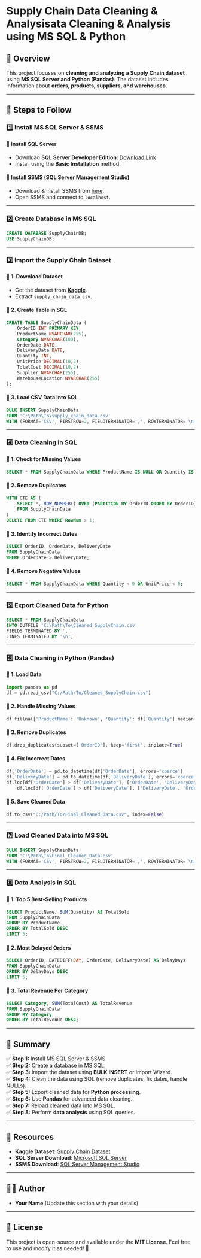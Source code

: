 # Supply Chain Data Cleaning & Analysisata Cleaning & Analysis using MS SQL & Python

## **📌 Overview**

This project focuses on **cleaning and analyzing a Supply Chain dataset** using **MS SQL Server and Python (Pandas)**. The dataset includes information about **orders, products, suppliers, and warehouses**.

---

## **📂 Steps to Follow**

### **1️⃣ Install MS SQL Server & SSMS**

#### **🔹 Install SQL Server**

- Download **SQL Server Developer Edition**: [Download Link](https://www.microsoft.com/en-us/sql-server/sql-server-downloads)
- Install using the **Basic Installation** method.

#### **🔹 Install SSMS (SQL Server Management Studio)**

- Download & install SSMS from [here](https://aka.ms/ssmsfullsetup).
- Open SSMS and connect to `localhost`.

---

### **2️⃣ Create Database in MS SQL**

```sql
CREATE DATABASE SupplyChainDB;
USE SupplyChainDB;
```

---

### **3️⃣ Import the Supply Chain Dataset**

#### **🔹 1. Download Dataset**

- Get the dataset from **[Kaggle](https://www.kaggle.com/datasets/amirmotefaker/supply-chain-dataset)**.
- Extract `supply_chain_data.csv`.

#### **🔹 2. Create Table in SQL**

```sql
CREATE TABLE SupplyChainData (
    OrderID INT PRIMARY KEY,
    ProductName NVARCHAR(255),
    Category NVARCHAR(100),
    OrderDate DATE,
    DeliveryDate DATE,
    Quantity INT,
    UnitPrice DECIMAL(10,2),
    TotalCost DECIMAL(10,2),
    Supplier NVARCHAR(255),
    WarehouseLocation NVARCHAR(255)
);
```

#### **🔹 3. Load CSV Data into SQL**

```sql
BULK INSERT SupplyChainData  
FROM 'C:\Path\To\supply_chain_data.csv'  
WITH (FORMAT='CSV', FIRSTROW=2, FIELDTERMINATOR=',', ROWTERMINATOR='\n');
```

---

### **4️⃣ Data Cleaning in SQL**

#### **🔹 1. Check for Missing Values**

```sql
SELECT * FROM SupplyChainData WHERE ProductName IS NULL OR Quantity IS NULL;
```

#### **🔹 2. Remove Duplicates**

```sql
WITH CTE AS (
    SELECT *, ROW_NUMBER() OVER (PARTITION BY OrderID ORDER BY OrderID) AS RowNum
    FROM SupplyChainData
)
DELETE FROM CTE WHERE RowNum > 1;
```

#### **🔹 3. Identify Incorrect Dates**

```sql
SELECT OrderID, OrderDate, DeliveryDate  
FROM SupplyChainData  
WHERE OrderDate > DeliveryDate;
```

#### **🔹 4. Remove Negative Values**

```sql
SELECT * FROM SupplyChainData WHERE Quantity < 0 OR UnitPrice < 0;
```

---

### **5️⃣ Export Cleaned Data for Python**

```sql
SELECT * FROM SupplyChainData
INTO OUTFILE 'C:\Path\To\Cleaned_SupplyChain.csv'
FIELDS TERMINATED BY ','  
LINES TERMINATED BY '\n';
```

---

### **6️⃣ Data Cleaning in Python (Pandas)**

#### **🔹 1. Load Data**

```python
import pandas as pd
df = pd.read_csv("C:/Path/To/Cleaned_SupplyChain.csv")
```

#### **🔹 2. Handle Missing Values**

```python
df.fillna({'ProductName': 'Unknown', 'Quantity': df['Quantity'].median()}, inplace=True)
```

#### **🔹 3. Remove Duplicates**

```python
df.drop_duplicates(subset=['OrderID'], keep='first', inplace=True)
```

#### **🔹 4. Fix Incorrect Dates**

```python
df['OrderDate'] = pd.to_datetime(df['OrderDate'], errors='coerce')
df['DeliveryDate'] = pd.to_datetime(df['DeliveryDate'], errors='coerce')
df.loc[df['OrderDate'] > df['DeliveryDate'], ['OrderDate', 'DeliveryDate']] = \
    df.loc[df['OrderDate'] > df['DeliveryDate'], ['DeliveryDate', 'OrderDate']].values
```

#### **🔹 5. Save Cleaned Data**

```python
df.to_csv("C:/Path/To/Final_Cleaned_Data.csv", index=False)
```

---

### **7️⃣ Load Cleaned Data into MS SQL**

```sql
BULK INSERT SupplyChainData
FROM 'C:\Path\To\Final_Cleaned_Data.csv'
WITH (FORMAT='CSV', FIRSTROW=2, FIELDTERMINATOR=',', ROWTERMINATOR='\n');
```

---

### **8️⃣ Data Analysis in SQL**

#### **🔹 1. Top 5 Best-Selling Products**

```sql
SELECT ProductName, SUM(Quantity) AS TotalSold  
FROM SupplyChainData  
GROUP BY ProductName  
ORDER BY TotalSold DESC  
LIMIT 5;
```

#### **🔹 2. Most Delayed Orders**

```sql
SELECT OrderID, DATEDIFF(DAY, OrderDate, DeliveryDate) AS DelayDays  
FROM SupplyChainData  
ORDER BY DelayDays DESC  
LIMIT 5;
```

#### **🔹 3. Total Revenue Per Category**

```sql
SELECT Category, SUM(TotalCost) AS TotalRevenue  
FROM SupplyChainData  
GROUP BY Category  
ORDER BY TotalRevenue DESC;
```

---

## **🚀 Summary**

✅ **Step 1:** Install MS SQL Server & SSMS.\
✅ **Step 2:** Create a database in MS SQL.\
✅ **Step 3:** Import the dataset using **BULK INSERT** or Import Wizard.\
✅ **Step 4:** Clean the data using SQL (remove duplicates, fix dates, handle NULLs).\
✅ **Step 5:** Export cleaned data for **Python processing**.\
✅ **Step 6:** Use **Pandas** for advanced data cleaning.\
✅ **Step 7:** Reload cleaned data into MS SQL.\
✅ **Step 8:** Perform **data analysis** using SQL queries.

---

## **🔗 Resources**

- **Kaggle Dataset**: [Supply Chain Dataset](https://www.kaggle.com/datasets/amirmotefaker/supply-chain-dataset)
- **SQL Server Download**: [Microsoft SQL Server](https://www.microsoft.com/en-us/sql-server/sql-server-downloads)
- **SSMS Download**: [SQL Server Management Studio](https://aka.ms/ssmsfullsetup)

---

## **👨‍💻 Author**

- **Your Name** (Update this section with your details)

---

## **📜 License**

This project is open-source and available under the **MIT License**. Feel free to use and modify it as needed! 🚀

